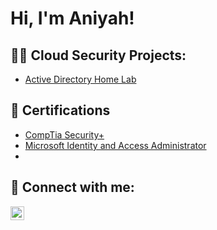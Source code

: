 <h1>Hi, I'm Aniyah!</h1>

<h2>👨‍💻 Cloud Security Projects:</h2>

  - [Active Directory Home Lab](https://github.com/joshmadakor1/Algorithms-Practice)

<h2> 📄 Certifications </h2>

  - [CompTia Security+](https://github.com/joshmadakor1/Algorithms-Practice)
  - [Microsoft Identity and Access Administrator ](https://github.com/joshmadakor1/Algorithms-Practice)
  - 
<h2> 🤳 Connect with me:</h2>


[<img align="left" alt="Aniyah Henderson | LinkedIn" width="22px" src="https://cdn.jsdelivr.net/npm/simple-icons@v3/icons/linkedin.svg" />][linkedin]


[linkedin]: https://linkedin.com/in/joshmadakor

<!--
**joshmadakor1/joshmadakor1** is a ✨ _special_ ✨ repository because its `README.md` (this file) appears on your GitHub profile.

Here are some ideas to get you started:

- 🔭 I’m currently working on ...
- 🌱 I’m currently learning ...
- 👯 I’m looking to collaborate on ...
- 🤔 I’m looking for help with ...
- 💬 Ask me about ...
- 📫 How to reach me: ...
- 😄 Pronouns: ...
- ⚡ Fun fact: ...
-->
